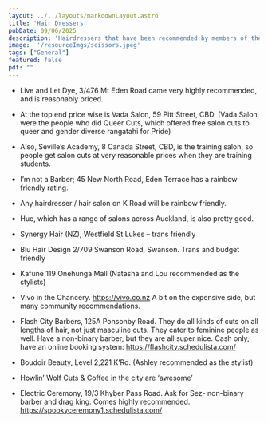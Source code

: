 ```yaml
---
layout: ../../layouts/markdownLayout.astro
title: 'Hair Dressers'
pubDate: 09/06/2025
description: 'Hairdressers that have been recommended by members of the trans commmmunity'
image:  '/resourceImgs/scissors.jpeg'
tags: ["General"]
featured: false
pdf: ""
---
```


- Live and Let Dye, 3/476 Mt Eden Road came very highly recommended, and is reasonably priced.

- At the top end price wise is Vada Salon, 59 Pitt Street, CBD. (Vada Salon were the people who did Queer Cuts, which offered free salon cuts to queer and gender diverse rangatahi for Pride)
- Also, Seville’s Academy, 8 Canada Street, CBD, is the training salon, so people get salon cuts at very reasonable prices when they are training students.
- I’m not a Barber; 45 New North Road, Eden Terrace has a rainbow friendly rating.
- Any hairdresser / hair salon on K Road will be rainbow friendly.
- Hue, which has a range of salons across Auckland, is also pretty good.
- Synergy Hair (NZ), Westfield St Lukes – trans friendly
- Blu Hair Design 2/709 Swanson Road, Swanson. Trans and budget friendly
- Kafune 119 Onehunga Mall (Natasha and Lou recommended as the stylists)
- Vivo in the Chancery. <https://vivo.co.nz> A bit on the expensive side, but many community recommendations.
- Flash City Barbers, 125A Ponsonby Road. They do all kinds of cuts on all lengths of hair, not just masculine cuts. They cater to feminine people as well. Have a non-binary barber, but they are all super nice. Cash only, have an online booking system: <https://flashcity.schedulista.com/>
- Boudoir Beauty, Level 2,221 K’Rd. (Ashley recommended as the stylist)
- Howlin’ Wolf Cuts & Coffee in the city are ‘awesome’
- Electric Ceremony, 19/3 Khyber Pass Road. Ask for Sez- non-binary barber and drag king. Comes highly recommended. <https://spookyceremony1.schedulista.com/>